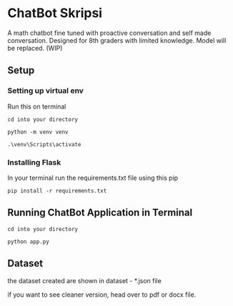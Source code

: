 # ChatBot Skripsi
A math chatbot fine tuned with proactive conversation and self made conversation. Designed for 8th graders with limited knowledge. Model will be replaced. (WIP)

## Setup
### Setting up virtual env

Run this on terminal
```
cd into your directory
```

```
python -m venv venv
```

```
.\venv\Scripts\activate
```

### Installing Flask

In your terminal run the requirements.txt file using this pip

```
pip install -r requirements.txt
```

## Running ChatBot Application in Terminal

```
cd into your directory
```

```
python app.py
```

## Dataset

the dataset created are shown in dataset - *.json file

if you want to see cleaner version, head over to pdf or docx file.